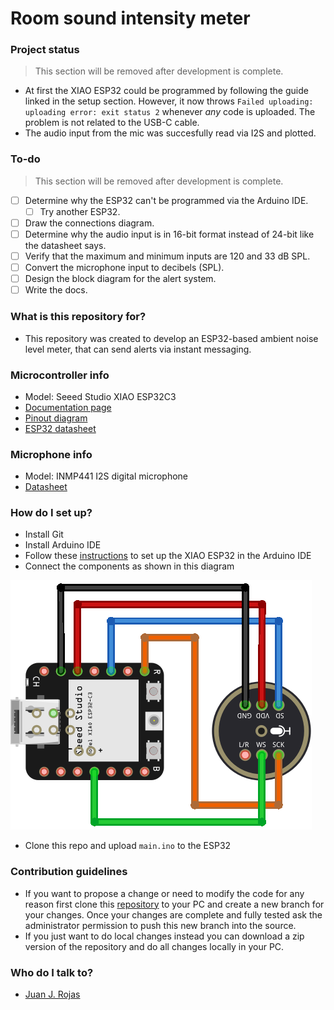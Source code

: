 Room sound intensity meter
============

### Project status

> This section will be removed after development is complete.

- At first the XIAO ESP32 could be programmed by following the guide linked in the setup section. However, it now throws `Failed uploading: uploading error: exit status 2` whenever *any* code is uploaded. The problem is not related to the USB-C cable.
- The audio input from the mic was succesfully read via I2S and plotted.

### To-do

> This section will be removed after development is complete.

- [ ] Determine why the ESP32 can't be programmed via the Arduino IDE.
    - [ ] Try another ESP32.
- [ ] Draw the connections diagram.
- [ ] Determine why the audio input is in 16-bit format instead of 24-bit like the datasheet says.
- [ ] Verify that the maximum and minimum inputs are 120 and 33 dB SPL.
- [ ] Convert the microphone input to decibels (SPL).
- [ ] Design the block diagram for the alert system.
- [ ] Write the docs.

### What is this repository for? ###

* This repository was created to develop an ESP32-based ambient noise level meter, that can send alerts via instant messaging.

### Microcontroller info

* Model: Seeed Studio XIAO ESP32C3
* [Documentation page](https://wiki.seeedstudio.com/XIAO_ESP32C3_Getting_Started/)
* [Pinout diagram](https://files.seeedstudio.com/wiki/XIAO_WiFi/pin_map-2.png)
* [ESP32 datasheet](https://www.espressif.com/sites/default/files/documentation/esp32_datasheet_en.pdf)

### Microphone info

* Model: INMP441 I2S digital microphone
* [Datasheet](https://invensense.tdk.com/wp-content/uploads/2015/02/INMP441.pdf)

### How do I set up? ###

* Install Git
* Install Arduino IDE
* Follow these [instructions](https://wiki.seeedstudio.com/XIAO_ESP32C3_Getting_Started/#getting-started) to set up the XIAO ESP32 in the Arduino IDE
* Connect the components as shown in this diagram

![Connection diagram for the XIAO ESP32C3 microcontroller and the INMP441 digital microphopne.](./connection_diagram.png)

* Clone this repo and upload `main.ino` to the ESP32

### Contribution guidelines ###

* If you want to propose a change or need to modify the code for any reason first clone this [repository](https://github.com/DeltaLabo/rsim) to your PC and create a new branch for your changes. Once your changes are complete and fully tested ask the administrator permission to push this new branch into the source.
* If you just want to do local changes instead you can download a zip version of the repository and do all changes locally in your PC. 

### Who do I talk to? ###

* [Juan J. Rojas](mailto:juan.rojas@itcr.ac.cr)
